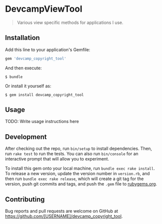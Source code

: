 # DevcampViewTool

> Various view specific methods for applications I use.

## Installation

Add this line to your application's Gemfile:

```ruby
gem 'devcamp_copyright_tool'
```

And then execute:

    $ bundle

Or install it yourself as:

    $ gem install devcamp_copyright_tool

## Usage

TODO: Write usage instructions here

## Development

After checking out the repo, run `bin/setup` to install dependencies. Then, run `rake test` to run the tests. You can also run `bin/console` for an interactive prompt that will allow you to experiment.

To install this gem onto your local machine, run `bundle exec rake install`. To release a new version, update the version number in `version.rb`, and then run `bundle exec rake release`, which will create a git tag for the version, push git commits and tags, and push the `.gem` file to [rubygems.org](https://rubygems.org).

## Contributing

Bug reports and pull requests are welcome on GitHub at https://github.com/[USERNAME]/devcamp_copyright_tool.
